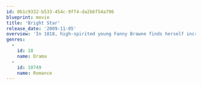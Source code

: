 ```yaml
---
id: 0b1c9332-b533-454c-9ff4-da2b6f54a796
blueprint: movie
title: 'Bright Star'
release_date: '2009-11-05'
overview: 'In 1818, high-spirited young Fanny Brawne finds herself increasingly intrigued by the handsome but aloof poet John Keats, who lives next door to her family friends the Dilkes. After reading a book of his poetry, she finds herself even more drawn to the taciturn Keats. Although he agrees to teach her about poetry, Keats cannot act on his reciprocated feelings for Fanny, since as a struggling poet he has no money to support a wife.'
genres:
  -
    id: 18
    name: Drama
  -
    id: 10749
    name: Romance
---
```

